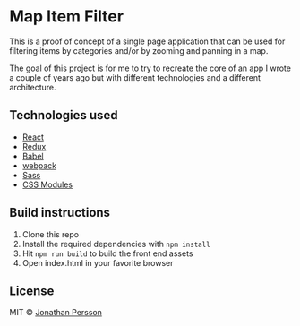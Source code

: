 # Map Item Filter

This is a proof of concept of a single page application that can be used for filtering items by categories and/or by zooming and panning in a map.

The goal of this project is for me to try to recreate the core of an app I wrote a couple of years ago but with different technologies and a different architecture.

## Technologies used

* [React](https://facebook.github.io/react/)
* [Redux](https://github.com/rackt/redux)
* [Babel](https://babeljs.io)
* [webpack](https://webpack.github.io)
* [Sass](http://sass-lang.com/)
* [CSS Modules](https://github.com/css-modules/css-modules)

## Build instructions

1. Clone this repo
2. Install the required dependencies with `npm install`
3. Hit `npm run build` to build the front end assets
4. Open index.html in your favorite browser

## License

MIT © [Jonathan Persson](https://github.com/jonathanp)
